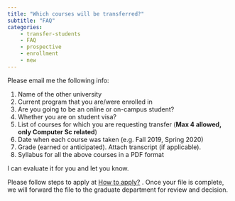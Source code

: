 ```yaml
---
title: "Which courses will be transferred?"
subtitle: "FAQ"
categories:
    - transfer-students
    - FAQ
    - prospective
    - enrollment
    - new
---
```

Please email me the following info:

1. Name of the other university
2. Current program that you are/were enrolled in
3. Are you going to be an online or on-campus student?
4. Whether you are on student visa?
5. List of courses for which you are requesting transfer (**Max 4 allowed, only Computer Sc related**)
6. Date when each course was taken (e.g. Fall 2019, Spring 2020)
7. Grade (earned or anticipated). Attach transcript (if applicable).
8. Syllabus for all the above courses in a PDF format

I can evaluate it for you and let you know.

Please follow steps to apply at [How to apply?](https://www.notion.so/How-to-apply-01407b8c8c8147239cf40264e8850691) . Once your file is complete, we will forward the file to the graduate department for review and decision.
